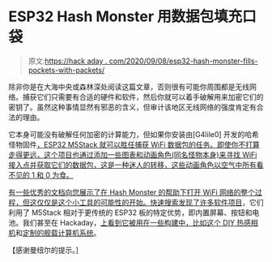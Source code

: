 # ESP32 Hash Monster 用数据包填充口袋

> 原文:[https://hack aday . com/2020/09/08/esp32-hash-monster-fills-pockets-with-packets/](https://hackaday.com/2020/09/08/esp32-hash-monster-fills-pockets-with-packets/)

除非你是在大海中央或森林深处阅读这篇文章，否则很有可能你周围都是无线网络。捕获它们只需要有合适的硬件和软件，然后你就可以着手破解用来加密它们的密钥了。虽然这种事情显然有邪恶的含义，但审计该地区无线网络的强度肯定有合法的理由。

它本身可能没有破解任何加密的计算能力，但如果你安装由[G4lile0] 开发的哈希怪物固件[，ESP32 M5Stack 就可以胜任捕获 WiFi 数据包的任务。即使你不打算走得更远，这个项目也通过添加一些图表和动画角色(同名怪物本身)来寻找 WiFi 接入点并获取它们的数据包，这是一种迷人的转移，这些动画角色以空气中所有看不见的 1 和 0 为食。](https://github.com/G4lile0/ESP32-WiFi-Hash-Monster)

[有一些优秀的文档向您展示了在 Hash Monster 的帮助下打开 WiFi 网络的整个过程，但这仅仅是这个小工具的可能性的开始。快速搜索](https://telescope.ac/petazzoni/the-hash-monster-esp32-tamagotchi-for-wifi-cracking)[发现了许多软件项目](https://medium.com/@elkentaro/m5-stack-shitty-code-ssid-scanner-collector-3a1dd1eaf3c2)，它们利用了 M5Stack 相对于更传统的 ESP32 板的特定优势，即内置屏幕、按钮和电池。我们甚至在 Hackaday，[上看到它被用在一些构建中，比如这个 DIY 热感相机](https://hackaday.com/2018/06/08/who-said-thermal-cameras-werent-accessible-to-the-masses/)和[定制的舰载计算机系统](https://hackaday.com/2020/03/28/an-open-source-shipboard-computer-system/)。

【感谢曼纽尔的提示。]